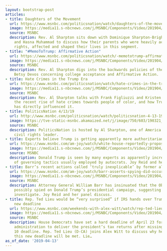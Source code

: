 ```yaml
---
layout: bootstrap-post
articles:
- title: Daughters of the Movement
  url: https://www.msnbc.com/politicsnation/watch/daughters-of-the-movement-1491104323741
  image: https://media11.s-nbcnews.com/j/MSNBC/Components/Video/201904/n_sharp_daughters_190413_1920x1080.nbcnews-fp-1200-630.jpg
  source: MSNBC
  description: Rev. Al Sharpton sits down with Dominique Sharpton-Bright, Gina Belafonte
    and Hasna Muhammad to discuss how their parents who were heavily active in civil
    rights, affected and shaped their lives in this segment.
- title: "#MemoToTrump: Affirmative Action"
  url: https://www.msnbc.com/politicsnation/watch/-memototrump-affirmative-action-1491101251784
  image: https://media11.s-nbcnews.com/j/MSNBC/Components/Video/201904/n_sharp_memo_190413_1920x1080.nbcnews-fp-1200-630.jpg
  source: MSNBC
  description: Rev. Al Sharpton digs into the backwards policies of the Trump Administration’s
    Betsy Devos concerning college acceptance and Affirmative Action.
- title: Hate Crimes in the Trump Era
  url: https://www.msnbc.com/politicsnation/watch/hate-crimes-in-the-trump-era-1491097667858
  image: https://media11.s-nbcnews.com/j/MSNBC/Components/Video/201904/n_sharp_hatecrimes_190413_1920x1080.nbcnews-fp-1200-630.jpg
  source: MSNBC
  description: Rev. Al Sharpton talks with Frank Figliuzzi and Kristen Clarke about
    the recent rise of hate crimes towards people of color, and how Trump’s rhetoric
    has directly influenced it.
- title: PoliticsNation 4/13/19
  url: http://www.msnbc.com/politicsnation/watch/politicsnation-4-13-19-episode
  image: https://tve-static-msnbc.akamaized.net/j/image/750/603/190321_3926524_PoliticsNation_4_13_19_800x450_1491140675896.video_1067x600.jpg
  source: MSNBC
  description: PoliticsNation is hosted by Al Sharpton, one of America's most renowned
    civil rights leader.
- title: Experts believe Trump is getting apparently more authoritarian
  url: https://www.msnbc.com/am-joy/watch/white-house-reportedly-proposed-releasing-migrants-in-pelosi-s-district-1491068995800
  image: https://media11.s-nbcnews.com/j/MSNBC/Components/Video/201904/n_joy_authoritarian_190413_1920x1080.nbcnews-fp-1200-630.jpg
  source: MSNBC
  description: Donald Trump is seen by many experts as apparently increasing the use
    of governing tactics usually employed by autocrats. Joy Reid and her panel discuss.
- title: Barr’s recent actions called ‘truly inexplicable’ by former ally
  url: https://www.msnbc.com/am-joy/watch/barr-asserts-spying-did-occur-on-2016-trump-campaign-1491064899788
  image: https://media11.s-nbcnews.com/j/MSNBC/Components/Video/201904/n_joy_barr_190413_1920x1080.nbcnews-fp-1200-630.jpg
  source: MSNBC
  description: Attorney General William Barr has insinuated that the Obama administration
    possibly spied on Donald Trump’s presidential campaign, suggesting that he will
    investigate. Joy Reid and her panel discuss.
- title: Rep. Ted Lieu would be “very surprised” if IRS hands over Trump’s taxes by
    new deadline
  url: https://www.msnbc.com/weekends-with-alex-witt/watch/rep-ted-lieu-would-be-very-surprised-if-irs-hands-over-trump-s-taxes-by-new-deadline-1491060803957
  image: https://media11.s-nbcnews.com/j/MSNBC/Components/Video/201904/n_witt_TedLieu_190413_1920x1080.nbcnews-fp-1200-630.jpg
  source: MSNBC
  description: House Democrats have set a hard deadline of April 23 for the Trump
    administration to deliver the president’s tax returns after missing the April
    10 deadline. Rep. Ted Lieu (D-CA) joins Alex Witt to discuss why he’s skeptical
    this new deadline will be met. Lie…
as_of_date: '2019-04-13'
---
```


